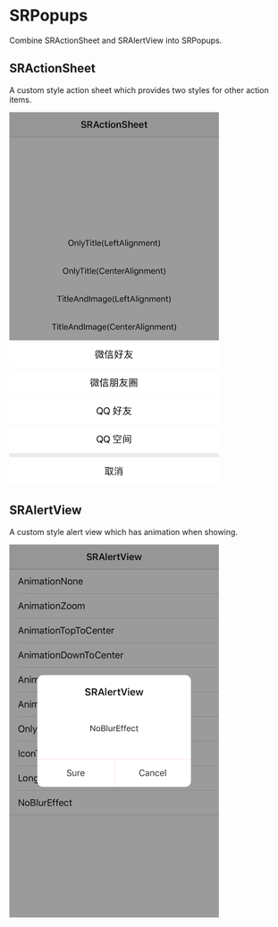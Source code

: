 # SRPopups

Combine SRActionSheet and SRAlertView into SRPopups.

## SRActionSheet

A custom style action sheet which provides two styles for other action items.

![image](./SRActionSheet/screenshots.png)

## SRAlertView

A custom style alert view which has animation when showing.

![image](./SRAlertView/screenshots.png)